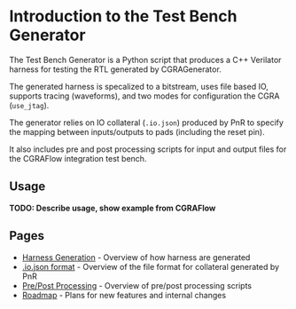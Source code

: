 # Introduction to the Test Bench Generator

The Test Bench Generator is a Python script that produces a C++ Verilator
harness for testing the RTL generated by CGRAGenerator.

The generated harness is specalized to a bitstream, uses file based IO,
supports tracing (waveforms), and two modes for configuration the CGRA
(`use_jtag`).

The generator relies on IO collateral (`.io.json`) produced by PnR to specify
the mapping between inputs/outputs to pads (including the reset pin).

It also includes pre and post processing scripts for input and output files
for the CGRAFlow integration test bench.

## Usage
**TODO: Describe usage, show example from CGRAFlow**

## Pages
* [Harness Generation](tbg/harness_generation.md) - Overview of how harness
  are generated
* [.io.json format](tbg/io-json.md) - Overview of the file format for
  collateral generated by PnR
* [Pre/Post Processing](tbg/pre_post_processing.md) - Overview of pre/post processing scripts
* [Roadmap](tbg/roadmap.md) - Plans for new features and internal changes
